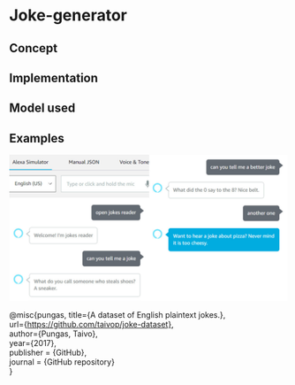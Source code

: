 # Joke-generator

## Concept

## Implementation

## Model used

## Examples
![ExampleImage](example_image.jpg?raw=true "ExampleImage")



@misc{pungas,
        title={A dataset of English plaintext jokes.},  
        url={https://github.com/taivop/joke-dataset},  
        author={Pungas, Taivo},  
        year={2017},  
        publisher = {GitHub},  
        journal = {GitHub repository}  
}
